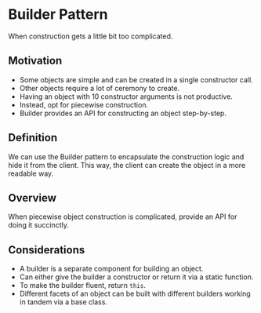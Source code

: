 ﻿# Builder Pattern
When construction gets a little bit too complicated.

## Motivation
- Some objects are simple and can be created in a single constructor call.
- Other objects require a lot of ceremony to create.
- Having an object with 10 constructor arguments is not productive.
- Instead, opt for piecewise construction.
- Builder provides an API for constructing an object step-by-step.

## Definition
We can use the Builder pattern to encapsulate the construction logic and hide it from the client. This way, the client can create the object in a more readable way.

## Overview
When piecewise object construction is complicated, provide an API for doing it succinctly.

## Considerations
- A builder is a separate component for building an object.
- Can either give the builder a constructor or return it via a static function.
- To make the builder fluent, return `this`.
- Different facets of an object can be built with different builders working in tandem via a base class.